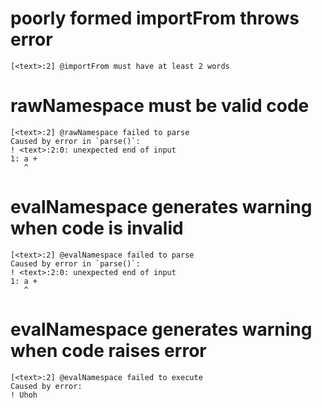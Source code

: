 # poorly formed importFrom throws error

    [<text>:2] @importFrom must have at least 2 words

# rawNamespace must be valid code

    [<text>:2] @rawNamespace failed to parse
    Caused by error in `parse()`:
    ! <text>:2:0: unexpected end of input
    1: a +
       ^

# evalNamespace generates warning when code is invalid

    [<text>:2] @evalNamespace failed to parse
    Caused by error in `parse()`:
    ! <text>:2:0: unexpected end of input
    1: a +
       ^

# evalNamespace generates warning when code raises error

    [<text>:2] @evalNamespace failed to execute
    Caused by error:
    ! Uhoh

